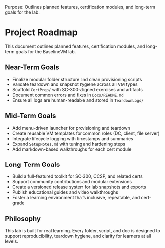 Purpose: Outlines planned features, certification modules, and long-term goals for the lab.

# Project Roadmap

This document outlines planned features, certification modules, and long-term goals for the BaselineVM lab.

## Near-Term Goals

- Finalize modular folder structure and clean provisioning scripts
- Validate teardown and snapshot hygiene across all VM types
- Scaffold `CertPrep/` with SC-300-aligned exercises and artifacts
- Document common errors and fixes in `Docs/README.md`
- Ensure all logs are human-readable and stored in `TeardownLogs/`

## Mid-Term Goals

- Add menu-driven launcher for provisioning and teardown
- Create reusable VM templates for common roles (DC, client, file server)
- Integrate lifecycle logging with timestamps and summaries
- Expand `SetupNotes.md` with tuning and hardening steps
- Add markdown-based walkthroughs for each cert module

## Long-Term Goals

- Build a full-featured toolkit for SC-300, CCSP, and related certs
- Support community contributions and modular extensions
- Create a versioned release system for lab snapshots and exports
- Publish educational guides and video walkthroughs
- Foster a learning environment that’s inclusive, repeatable, and cert-grade

## Philosophy

This lab is built for real learning. Every folder, script, and doc is designed to support reproducibility, teardown hygiene, and clarity for learners at all levels.
